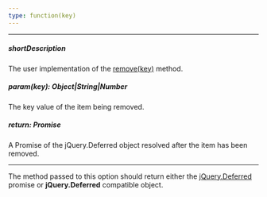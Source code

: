 ```yaml
---
type: function(key)
---
```

---
##### shortDescription
The user implementation of the [remove(key)](/api-reference/30%20Data%20Layer/Store/3%20Methods/remove(key).md '/Documentation/ApiReference/Data_Layer/CustomStore/Methods/#removekey') method.

##### param(key): Object|String|Number
The key value of the item being removed.

##### return: Promise
A Promise of the jQuery.Deferred object resolved after the item has been removed.

---
The method passed to this option should return either the [jQuery.Deferred](https://api.jquery.com/jQuery.Deferred) promise or **jQuery.Deferred** compatible object.